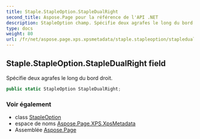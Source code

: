 ```yaml
---
title: Staple.StapleOption.StapleDualRight
second_title: Aspose.Page pour la référence de l'API .NET
description: StapleOption champ. Spécifie deux agrafes le long du bord droit.
type: docs
weight: 80
url: /fr/net/aspose.page.xps.xpsmetadata/staple.stapleoption/stapledualright/
---
```

## Staple.StapleOption.StapleDualRight field

Spécifie deux agrafes le long du bord droit.

```csharp
public static StapleOption StapleDualRight;
```

### Voir également

* class [StapleOption](../)
* espace de noms [Aspose.Page.XPS.XpsMetadata](../../staple.stapleoption/)
* Assemblée [Aspose.Page](../../../)


